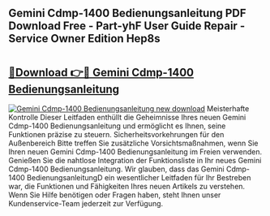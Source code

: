 ## Gemini Cdmp-1400 Bedienungsanleitung PDF Download Free - Part-yhF User Guide Repair - Service Owner Edition Hep8s

# <h2><a href="http://df0kp0m.blite.top/?on=Gemini+Cdmp-1400+Bedienungsanleitung">🔗Download 👉🔴 Gemini Cdmp-1400 Bedienungsanleitung</a></h2>

[![Gemini Cdmp-1400 Bedienungsanleitung new download](https://i.imgur.com/lujVjoI.png)](http://df0kp0m.blite.top/?on=Gemini+Cdmp-1400+Bedienungsanleitung)
Meisterhafte Kontrolle Dieser Leitfaden enthüllt die Geheimnisse Ihres neuen Gemini Cdmp-1400 Bedienungsanleitung und ermöglicht es Ihnen, seine Funktionen präzise zu steuern. Sicherheitsvorkehrungen für den Außenbereich Bitte treffen Sie zusätzliche Vorsichtsmaßnahmen, wenn Sie Ihren neuen Gemini Cdmp-1400 Bedienungsanleitung im Freien verwenden. Genießen Sie die nahtlose Integration der Funktionsliste in Ihr neues Gemini Cdmp-1400 Bedienungsanleitung. Wir glauben, dass das Gemini Cdmp-1400 BedienungsanleitungD ein wesentlicher Leitfaden für Ihr Bestreben war, die Funktionen und Fähigkeiten Ihres neuen Artikels zu verstehen. Wenn Sie Hilfe benötigen oder Fragen haben, steht Ihnen unser Kundenservice-Team jederzeit zur Verfügung.
